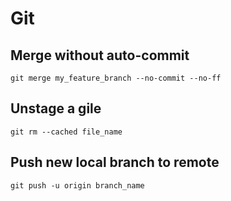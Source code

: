 # Git

## Merge without auto-commit

```
git merge my_feature_branch --no-commit --no-ff
```

## Unstage a gile

```
git rm --cached file_name
```

## Push new local branch to remote

```
git push -u origin branch_name
```